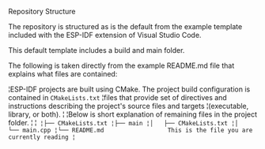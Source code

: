 Repository Structure

The repository is structured as is the default from the example template included with the ESP-IDF extension of Visual Studio Code.

This default template includes a build and main folder.

The following is taken directly from the example README.md file that explains what files are contained:

  ¦ESP-IDF projects are built using CMake. The project build configuration is contained in `CMakeLists.txt`
  ¦files that provide set of directives and instructions describing the project's source files and targets
  ¦(executable, library, or both). 
  ¦
  ¦Below is short explanation of remaining files in the project folder.
  ¦
  ¦```
  ¦├── CMakeLists.txt
  ¦├── main
  ¦│   ├── CMakeLists.txt
  ¦│   └── main.cpp
  ¦└── README.md                  This is the file you are currently reading
  ¦```